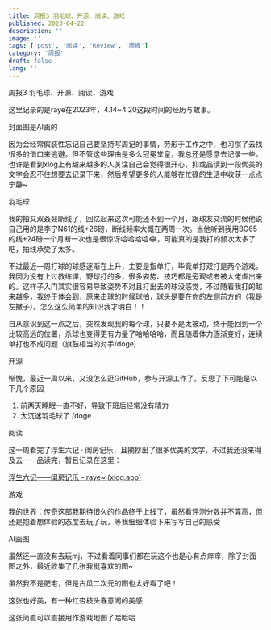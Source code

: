 ```yaml
---
title: 周报3 羽毛球、开源、阅读、游戏
published: 2023-04-22
description: ''
image: ''
tags: ['post', '阅读', 'Review', '周报']
category: '周报'
draft: false
lang: ''
---
```

 周报3 羽毛球、开源、阅读、游戏

这里记录的是raye在2023年，4.14~4.20这段时间的经历与故事。


<!-- ![001](./attachments/bafybeiavg2f5abdtcm4ojvknbe5z656mcdkvxtcayripdtdn25wb2o6klq.jpeg) -->

封面图是AI画的


因为会经常假装性忘记自己要坚持写周记的事情，劳形于工作之中，也习惯了去找很多的借口来逃避。但不管这些理由是多么冠冕堂皇，我总还是愿意去记录一些。也许是看到xlog上有越来越多的人关注自己会觉得很开心，抑或品读到一段优美的文字会忍不住想要去记录下来，然后希望更多的人能够在忙碌的生活中收获一点点宁静~

 羽毛球

我的拍又双叒叕断线了，回忆起来这次可能还不到一个月，跟球友交流的时候他说自己用的是李宁N61的线+26磅，断线频率大概在两周一次。当他听到我用BG65的线+24磅一个月断一次也是很惊讶哈哈哈哈😂，可能真的是我打的频次太多了吧，拍线承受了太多。


<!-- ![Untitled](./attachments/bafybeihtokpnyert7t2wliocrqntoas3gr54btx7u6l4oh6qudwur5nv2y.jpeg) -->


不过最近一周打球的球感逐渐在上升，主要是指单打，毕竟单打双打是两个游戏。我因为没有上过教练课，野球打的多，很多姿势、技巧都是旁观或者被大佬虐出来的。这样子入门其实很容易导致姿势不对且打出去的球没感觉，不过随着我打的越来越多，我终于体会到，原来击球的时候球拍，球头是要在你的左侧前方的（我是左撇子）。怎么这么简单的知识我才明白！！

自从意识到这一点之后，突然发现我的每个球，只要不是太被动，终于能回到一个比较高远的位置，杀球也变得更有力量了哈哈哈哈，而且随着体力逐渐变好，连续单打也不成问题（旗鼓相当的对手/doge) 

 开源

惭愧，最近一周以来，又没怎么逛GitHub，参与开源工作了。反思了下可能是以下几个原因

1. 前两天睡眠一直不好，导致下班后经常没有精力
2. 太沉迷羽毛球了 /doge   

 阅读

这一周看完了浮生六记 · 闺房记乐，且摘抄出了很多优美的文字，不过我还没来得及去一一品读完，暂且记录在这里：

[浮生六记——闺房记乐 - raye~ (xlog.app)](https://raye.xlog.app/fu-sheng-liu-ji--gui-fang-ji-le) 

 游戏

我的世界：传奇这部我期待很久的作品终于上线了，虽然看评测分数并不算高，但还是抱着想体验的态度去玩了玩，等我细细体验下来写写自己的感受

 AI画图

虽然还一直没有去玩mj，不过看着同事们都在玩这个也是心有点痒痒，除了封面图之外，最近收集了几张我挺喜欢的图~


虽然我不是肥宅，但是古风二次元的图也太好看了吧！

<!-- ![294231](./attachments/bafybeihxqdunu5hhedijw3srpwk7bfpd54dzsp7glyopz43p2oktwkbeyi.png) -->


这张也好美，有一种红杏枝头春意闹的美感

<!-- ![345696](./attachments/bafybeic623ngli7uanvnioa6kiujjtgwhrvwgag4gnerrtx2wiszpve4ou.png) -->



<!-- ![00021-1332181355](./attachments/bafybeiev56bzbt56o3cp2sz35ekvbletkgiwbhht3kktzka3hqc37rbzbu.png) -->


这张简直可以直接用作游戏地图了哈哈哈

<!-- ![00943-5445914342354-Looking down in an autumn dusk a young man in ancient costume riding a horse looked at the beautiful Chinese Tang Dynasty buila9d0883e1f15391bc61f5e21e84f3595954d1ea5](./attachments/bafybeibpzqdwzlg2ergnv6zwcavdc5ktse6jloxcobfmslpxhj6mhiefwq.png) -->



[]()